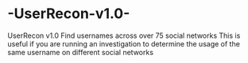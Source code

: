 # -UserRecon-v1.0-
 UserRecon v1.0  Find usernames across over 75 social networks This is useful if you are running an investigation to determine the usage of the same username on different social networks
